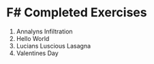 # F# Completed Exercises
1. Annalyns Infiltration
2. Hello World
3. Lucians Luscious Lasagna
4. Valentines Day